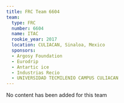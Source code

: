 ```yaml
---
title: FRC Team 6604
team:
  type: FRC
  number: 6604
  name: ITAC
  rookie_year: 2017
  location: CULIACAN, Sinaloa, Mexico
  sponsors:
  - Argosy Foundation
  - Eurodrip
  - Antartic ice
  - Industrias Recio
  - UNIVERSIDAD TECMILENIO CAMPUS CULIACAN
---
```


No content has been added for this team